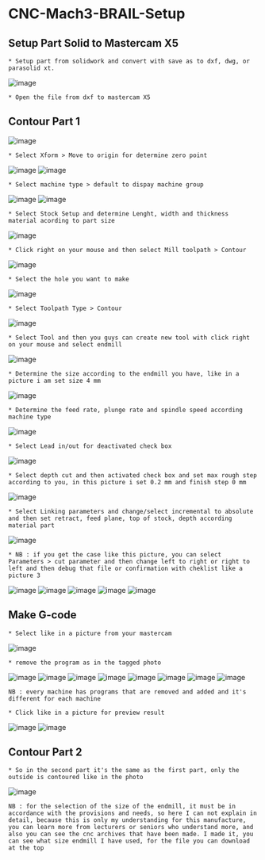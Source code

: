 # CNC-Mach3-BRAIL-Setup

## Setup Part Solid to Mastercam X5
```
* Setup part from solidwork and convert with save as to dxf, dwg, or parasolid xt.
```
![image](https://user-images.githubusercontent.com/97509777/149074474-7fa965d6-d57b-4cce-96fa-837053988031.png)
```
* Open the file from dxf to mastercam X5
```
## Contour Part 1
![image](https://user-images.githubusercontent.com/97509777/149075151-0d26460e-21b6-4885-a884-d9c4471ab592.png)
```
* Select Xform > Move to origin for determine zero point
```
![image](https://user-images.githubusercontent.com/97509777/149075324-38689c1c-f13a-4405-b43b-8cdb34800b9a.png)
![image](https://user-images.githubusercontent.com/97509777/149075428-3cdc2bdd-1679-4182-89df-762f9220a7d7.png)
```
* Select machine type > default to dispay machine group
```
![image](https://user-images.githubusercontent.com/97509777/149075538-70478245-7d12-4edd-9acc-b54c5b07328c.png)
![image](https://user-images.githubusercontent.com/97509777/149075627-5683fe53-acf6-4622-ab02-10b211023850.png)
```
* Select Stock Setup and determine Lenght, width and thickness material acording to part size
```
![image](https://user-images.githubusercontent.com/97509777/149075855-98ada61e-d93c-497f-8b0d-790de86a72a7.png)
```
* Click right on your mouse and then select Mill toolpath > Contour
```
![image](https://user-images.githubusercontent.com/97509777/149076333-157b73d6-ee06-4d7e-8b42-e3f95dc4b74f.png)
```
* Select the hole you want to make
```
![image](https://user-images.githubusercontent.com/97509777/149076546-f9d790f1-e394-4333-85e0-3d8cfdc46b20.png)
```
* Select Toolpath Type > Contour
```
![image](https://user-images.githubusercontent.com/97509777/149078092-47487b8d-2bae-4bce-915e-296bf97695d5.png)
```
* Select Tool and then you guys can create new tool with click right on your mouse and select endmill
```
![image](https://user-images.githubusercontent.com/97509777/149078353-cb56ae34-bd72-46c9-bd3d-998daef31e6a.png)
```
* Determine the size according to the endmill you have, like in a picture i am set size 4 mm
```
![image](https://user-images.githubusercontent.com/97509777/149081239-b0fa8ea2-b693-405f-94f0-e5a20e79dd57.png)
```
* Determine the feed rate, plunge rate and spindle speed according machine type
```
![image](https://user-images.githubusercontent.com/97509777/149081576-2c5387d7-cee2-423c-a437-1eb1d463cb1e.png)
```
* Select Lead in/out for deactivated check box
```
![image](https://user-images.githubusercontent.com/97509777/149082231-bd015c6d-4ef2-443d-ab77-5a0ec2752af0.png)
```
* Select depth cut and then activated check box and set max rough step according to you, in this picture i set 0.2 mm and finish step 0 mm
```
![image](https://user-images.githubusercontent.com/97509777/149082662-f859a30d-d3f2-4424-8029-b812dca46419.png)
```
* Select Linking parameters and change/select incremental to absolute and then set retract, feed plane, top of stock, depth according material part 
```
![image](https://user-images.githubusercontent.com/97509777/149083052-52a2b80c-47cf-451a-8301-34e0d0363b53.png)
```
* NB : if you get the case like this picture, you can select Parameters > cut parameter and then change left to right or right to left and then debug that file or confirmation with cheklist like a picture 3
```
![image](https://user-images.githubusercontent.com/97509777/149083527-a87ef33b-0555-46fc-9da7-e972eac93d29.png)
![image](https://user-images.githubusercontent.com/97509777/149083703-194963f3-8140-4b6d-842d-3b7fce173acc.png)
![image](https://user-images.githubusercontent.com/97509777/149085687-00a0126c-7985-4859-9a39-283b97dd95ca.png)
![image](https://user-images.githubusercontent.com/97509777/149084415-2e1aa217-cf4d-429c-8838-4ae6b44a085a.png)
![image](https://user-images.githubusercontent.com/97509777/149084428-004b406c-087a-43e4-a4b4-058119683318.png)

## Make G-code
```
* Select like in a picture from your mastercam
```
![image](https://user-images.githubusercontent.com/97509777/149085852-a9e0feb8-30cf-4458-b8c7-af663dd299d4.png)
```
* remove the program as in the tagged photo
```
![image](https://user-images.githubusercontent.com/97509777/149086093-3af162ea-3a61-4ea6-87f6-113316b0d06d.png)
![image](https://user-images.githubusercontent.com/97509777/149086134-310f61fa-c768-425b-b722-2e2551984118.png)
![image](https://user-images.githubusercontent.com/97509777/149086174-6698bf3f-7750-4a7f-a238-6f00eb40eb50.png)
![image](https://user-images.githubusercontent.com/97509777/149086223-fa0486ac-f79b-4e63-897f-48b4e3fbf0e4.png)
![image](https://user-images.githubusercontent.com/97509777/149086253-461a0776-d5b0-4c06-945d-b551aca272e2.png)
![image](https://user-images.githubusercontent.com/97509777/149086273-9fa855de-f0f9-400c-88cc-4841b90415e3.png)
![image](https://user-images.githubusercontent.com/97509777/149086310-f953fc89-e550-4638-a3a2-5b64a24ca7d0.png)
![image](https://user-images.githubusercontent.com/97509777/149086350-ad9df2d9-c912-43c4-b973-c023f99cdde9.png)

```
NB : every machine has programs that are removed and added and it's different for each machine
```
```
* Click like in a picture for preview result
```
![image](https://user-images.githubusercontent.com/97509777/149089074-22605218-f240-4dae-93c8-7704f863e87f.png)
![image](https://user-images.githubusercontent.com/97509777/149089100-f2e0178c-09ae-4d27-b32e-c6d83e43e9ec.png)

## Contour Part 2 

```
* So in the second part it's the same as the first part, only the outside is contoured like in the photo
```
![image](https://user-images.githubusercontent.com/97509777/149089933-2661479a-bf1d-4fa5-9d34-5a4cafc7e52b.png)
```
NB : for the selection of the size of the endmill, it must be in accordance with the provisions and needs, so here I can not explain in detail, because this is only my understanding for this manufacture, you can learn more from lecturers or seniors who understand more, and also you can see the cnc archives that have been made. I made it, you can see what size endmill I have used, for the file you can download at the top
```


















